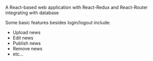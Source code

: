 A React-based web application with React-Redux and React-Router integrating with database

Some basic features besides login/logout include:
  - Upload news
  - Edit news
  - Publish news
  - Remove news
  - etc...

